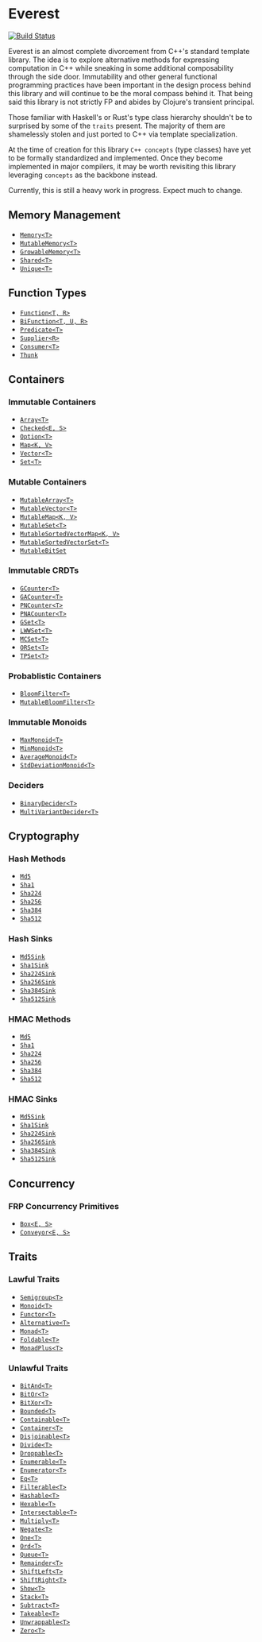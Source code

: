 Everest
=======
[![Build Status](https://travis-ci.org/JosephMoniz/everest.svg?branch=master)](https://travis-ci.org/JosephMoniz/everest)

Everest is an almost complete divorcement from C++'s standard template
library. The idea is to explore alternative methods for expressing
computation in C++ while sneaking in some additional composability through
the side door. Immutability and other general functional programming
practices have been important in the design process behind this library
and will continue to be the moral compass behind it. That being said
this library is not strictly FP and abides by Clojure's transient principal.

Those familiar with Haskell's or Rust's type class hierarchy shouldn't be
to surprised by some of the `traits` present. The majority of them are
shamelessly stolen and just ported to C++ via template specialization.

At the time of creation for this library `C++ concepts` (type classes)
have yet to be formally standardized and implemented. Once they become
implemented in major compilers, it may be worth revisiting this
library leveraging `concepts` as the backbone instead.

Currently, this is still a heavy work in progress. Expect much to change.

Memory Management
-----------------

  + [`Memory<T>`](https://github.com/JosephMoniz/everest/blob/master/src/everest/memory/mutable_memory.h)
  + [`MutableMemory<T>`](https://github.com/JosephMoniz/everest/blob/master/src/everest/memory/mutable_memory.h)
  + [`GrowableMemory<T>`](https://github.com/JosephMoniz/everest/blob/master/src/everest/memory/growable_memory.h)
  + [`Shared<T>`](https://github.com/JosephMoniz/everest/blob/master/src/everest/memory/shared.h)
  + [`Unique<T>`](https://github.com/JosephMoniz/everest/blob/master/src/everest/memory/unique.h)
  
Function Types
--------------

  + [`Function<T, R>`](https://github.com/JosephMoniz/everest/blob/master/src/everest/functions/types.h)
  + [`BiFunction<T, U, R>`](https://github.com/JosephMoniz/everest/blob/master/src/everest/functions/types.h)
  + [`Predicate<T>`](https://github.com/JosephMoniz/everest/blob/master/src/everest/functions/types.h)
  + [`Supplier<R>`](https://github.com/JosephMoniz/everest/blob/master/src/everest/functions/types.h)
  + [`Consumer<T>`](https://github.com/JosephMoniz/everest/blob/master/src/everest/functions/types.h)
  + [`Thunk`](https://github.com/JosephMoniz/everest/blob/master/src/everest/functions/types.h)
  
Containers
----------

### Immutable Containers

  + [`Array<T>`](https://github.com/JosephMoniz/everest/blob/master/src/everest/containers/array.h)
  + [`Checked<E, S>`](https://github.com/JosephMoniz/everest/blob/master/src/everest/containers/checked.h)
  + [`Option<T>`](https://github.com/JosephMoniz/everest/blob/master/src/everest/containers/option.h)
  + [`Map<K, V>`](https://github.com/JosephMoniz/everest/blob/master/src/everest/containers/map.h)
  + [`Vector<T>`](https://github.com/JosephMoniz/everest/blob/master/src/everest/containers/vector.h)
  + [`Set<T>`](https://github.com/JosephMoniz/everest/blob/master/src/everest/containers/set.h)

### Mutable Containers

  + [`MutableArray<T>`](https://github.com/JosephMoniz/everest/blob/master/src/everest/mutable_containers/mutable_array.h)
  + [`MutableVector<T>`](https://github.com/JosephMoniz/everest/blob/master/src/everest/mutable_containers/mutable_vector.h)
  + [`MutableMap<K, V>`](https://github.com/JosephMoniz/everest/blob/master/src/everest/mutable_containers/mutable_map.h)
  + [`MutableSet<T>`](https://github.com/JosephMoniz/everest/blob/master/src/everest/mutable_containers/mutable_set.h)
  + [`MutableSortedVectorMap<K, V>`](https://github.com/JosephMoniz/everest/blob/master/src/everest/mutable_containers/mutable_sorted_vector_map.h)
  + [`MutableSortedVectorSet<T>`](https://github.com/JosephMoniz/everest/blob/master/src/everest/mutable_containers/mutable_sorted_vector_set.h)  
  + [`MutableBitSet`](https://github.com/JosephMoniz/everest/blob/master/src/everest/mutable_containers/mutable_bit_set.h)

### Immutable CRDTs

  + [`GCounter<T>`](https://github.com/JosephMoniz/everest/blob/master/src/everest/crdt/counters/gcounter.h)
  + [`GACounter<T>`](https://github.com/JosephMoniz/everest/blob/master/src/everest/crdt/counters/gacounter.h)
  + [`PNCounter<T>`](https://github.com/JosephMoniz/everest/blob/master/src/everest/crdt/counters/pncounter.h)
  + [`PNACounter<T>`](https://github.com/JosephMoniz/everest/blob/master/src/everest/crdt/counters/pnacounter.h)
  + [`GSet<T>`](https://github.com/JosephMoniz/everest/blob/master/src/everest/crdt/sets/gset.h)
  + [`LWWSet<T>`](https://github.com/JosephMoniz/everest/blob/master/src/everest/crdt/sets/lwwset.h)
  + [`MCSet<T>`](https://github.com/JosephMoniz/everest/blob/master/src/everest/crdt/sets/mcset.h)
  + [`ORSet<T>`](https://github.com/JosephMoniz/everest/blob/master/src/everest/crdt/sets/orset.h)
  + [`TPSet<T>`](https://github.com/JosephMoniz/everest/blob/master/src/everest/crdt/sets/tpset.h)
  
### Probablistic Containers

  + [`BloomFilter<T>`](https://github.com/JosephMoniz/everest/blob/master/src/everest/probablistic/bloom_filter.h)
  + [`MutableBloomFilter<T>`](https://github.com/JosephMoniz/everest/blob/master/src/everest/probablistic/mutable/mutable_bloom_filter.h)
  
### Immutable Monoids

  + [`MaxMonoid<T>`](https://github.com/JosephMoniz/everest/blob/master/src/everest/containers/monoids/max_monoid.h)
  + [`MinMonoid<T>`](https://github.com/JosephMoniz/everest/blob/master/src/everest/containers/monoids/min_monoid.h)
  + [`AverageMonoid<T>`](https://github.com/JosephMoniz/everest/blob/master/src/everest/containers/monoids/average_monoid.h)
  + [`StdDeviationMonoid<T>`](https://github.com/JosephMoniz/everest/blob/master/src/everest/containers/monoids/std_deviation_monoid.h)
  
### Deciders

  + [`BinaryDecider<T>`](https://github.com/JosephMoniz/everest/blob/master/src/everest/deciders/binary_decider.h)
  + [`MultiVariantDecider<T>`](https://github.com/JosephMoniz/everest/blob/master/src/everest/deciders/multi_variant_decider.h)
  
Cryptography
------------

### Hash Methods
  + [`Md5`](https://github.com/JosephMoniz/everest/blob/master/src/everest/crypto/hash/md5.h)
  + [`Sha1`](https://github.com/JosephMoniz/everest/blob/master/src/everest/crypto/hash/sha1.h)
  + [`Sha224`](https://github.com/JosephMoniz/everest/blob/master/src/everest/crypto/hash/sha224.h)
  + [`Sha256`](https://github.com/JosephMoniz/everest/blob/master/src/everest/crypto/hash/sha256.h)
  + [`Sha384`](https://github.com/JosephMoniz/everest/blob/master/src/everest/crypto/hash/sha384.h)
  + [`Sha512`](https://github.com/JosephMoniz/everest/blob/master/src/everest/crypto/hash/sha512.h)
  
### Hash Sinks
  + [`Md5Sink`](https://github.com/JosephMoniz/everest/blob/master/src/everest/crypto/hash/md5/md5_sink.h)
  + [`Sha1Sink`](https://github.com/JosephMoniz/everest/blob/master/src/everest/crypto/hash/sha1/sha1_sink.h)
  + [`Sha224Sink`](https://github.com/JosephMoniz/everest/blob/master/src/everest/crypto/hash/sha224/sha224_sink.h)
  + [`Sha256Sink`](https://github.com/JosephMoniz/everest/blob/master/src/everest/crypto/hash/sha256/sha256_sink.h)
  + [`Sha384Sink`](https://github.com/JosephMoniz/everest/blob/master/src/everest/crypto/hash/sha384/sha384_sink.h)
  + [`Sha512Sink`](https://github.com/JosephMoniz/everest/blob/master/src/everest/crypto/hash/sha512/sha512_sink.h)

### HMAC Methods
  + [`Md5`](https://github.com/JosephMoniz/everest/blob/master/src/everest/crypto/hmac/hmac_md5.h)
  + [`Sha1`](https://github.com/JosephMoniz/everest/blob/master/src/everest/crypto/hmac/hmac_sha1.h)
  + [`Sha224`](https://github.com/JosephMoniz/everest/blob/master/src/everest/crypto/hmac/hmac_sha224.h)
  + [`Sha256`](https://github.com/JosephMoniz/everest/blob/master/src/everest/crypto/hmac/hmac_sha256.h)
  + [`Sha384`](https://github.com/JosephMoniz/everest/blob/master/src/everest/crypto/hmac/hmac_sha384.h)
  + [`Sha512`](https://github.com/JosephMoniz/everest/blob/master/src/everest/crypto/hmac/hmac_sha512.h)
  
### HMAC Sinks
  + [`Md5Sink`](https://github.com/JosephMoniz/everest/blob/master/src/everest/crypto/hmac/md5/hmac_md5_sink.h)
  + [`Sha1Sink`](https://github.com/JosephMoniz/everest/blob/master/src/everest/crypto/hmac/sha1/hmac_sha1_sink.h)
  + [`Sha224Sink`](https://github.com/JosephMoniz/everest/blob/master/src/everest/crypto/hmac/sha224/hmac_sha224_sink.h)
  + [`Sha256Sink`](https://github.com/JosephMoniz/everest/blob/master/src/everest/crypto/hmac/sha256/hmac_sha256_sink.h)
  + [`Sha384Sink`](https://github.com/JosephMoniz/everest/blob/master/src/everest/crypto/hmac/sha384/hmac_sha384_sink.h)
  + [`Sha512Sink`](https://github.com/JosephMoniz/everest/blob/master/src/everest/crypto/hmac/sha512/hmac_sha512_sink.h)

Concurrency
-----------

### FRP Concurrency Primitives

  + [`Box<E, S>`](https://github.com/JosephMoniz/everest/blob/master/src/everest/concurrency/box.h)
  + [`Conveyor<E, S>`](https://github.com/JosephMoniz/everest/blob/master/src/everest/concurrency/conveyor.h)

Traits
------

### Lawful Traits

  + [`Semigroup<T>`](https://github.com/JosephMoniz/everest/blob/master/src/everest/traits/lawful/semigroup.h)
  + [`Monoid<T>`](https://github.com/JosephMoniz/everest/blob/master/src/everest/traits/lawful/monoid.h)
  + [`Functor<T>`](https://github.com/JosephMoniz/everest/blob/master/src/everest/traits/lawful/functor.h)
  + [`Alternative<T>`](https://github.com/JosephMoniz/everest/blob/master/src/everest/traits/lawful/alternative.h)
  + [`Monad<T>`](https://github.com/JosephMoniz/everest/blob/master/src/everest/traits/lawful/monad.h)
  + [`Foldable<T>`](https://github.com/JosephMoniz/everest/blob/master/src/everest/traits/lawful/foldable.h)
  + [`MonadPlus<T>`](https://github.com/JosephMoniz/everest/blob/master/src/everest/traits/lawful/monad_plus.h)

### Unlawful Traits

  + [`BitAnd<T>`](https://github.com/JosephMoniz/everest/blob/master/src/everest/traits/unlawful/bit_and.h)
  + [`BitOr<T>`](https://github.com/JosephMoniz/everest/blob/master/src/everest/traits/unlawful/bit_or.h)
  + [`BitXor<T>`](https://github.com/JosephMoniz/everest/blob/master/src/everest/traits/unlawful/bit_xor.h)
  + [`Bounded<T>`](https://github.com/JosephMoniz/everest/blob/master/src/everest/traits/unlawful/bounded.h)
  + [`Containable<T>`](https://github.com/JosephMoniz/everest/blob/master/src/everest/traits/unlawful/containable.h)
  + [`Container<T>`](https://github.com/JosephMoniz/everest/blob/master/src/everest/traits/unlawful/container.h)
  + [`Disjoinable<T>`](https://github.com/JosephMoniz/everest/blob/master/src/everest/traits/unlawful/disjoinable.h)
  + [`Divide<T>`](https://github.com/JosephMoniz/everest/blob/master/src/everest/traits/unlawful/divide.h)
  + [`Droppable<T>`](https://github.com/JosephMoniz/everest/blob/master/src/everest/traits/unlawful/droppable.h)
  + [`Enumerable<T>`](https://github.com/JosephMoniz/everest/blob/master/src/everest/traits/unlawful/enumerable.h)
  + [`Enumerator<T>`](https://github.com/JosephMoniz/everest/blob/master/src/everest/traits/unlawful/enumerator.h)
  + [`Eq<T>`](https://github.com/JosephMoniz/everest/blob/master/src/everest/traits/unlawful/eq.h)
  + [`Filterable<T>`](https://github.com/JosephMoniz/everest/blob/master/src/everest/traits/unlawful/filterable.h)
  + [`Hashable<T>`](https://github.com/JosephMoniz/everest/blob/master/src/everest/traits/unlawful/hashable.h)
  + [`Hexable<T>`](https://github.com/JosephMoniz/everest/blob/master/src/everest/traits/unlawful/hexable.h)
  + [`Intersectable<T>`](https://github.com/JosephMoniz/everest/blob/master/src/everest/traits/unlawful/intersectable.h)
  + [`Multiply<T>`](https://github.com/JosephMoniz/everest/blob/master/src/everest/traits/unlawful/multiply.h)
  + [`Negate<T>`](https://github.com/JosephMoniz/everest/blob/master/src/everest/traits/unlawful/negate.h)
  + [`One<T>`](https://github.com/JosephMoniz/everest/blob/master/src/everest/traits/unlawful/one.h)
  + [`Ord<T>`](https://github.com/JosephMoniz/everest/blob/master/src/everest/traits/unlawful/ord.h)
  + [`Queue<T>`](https://github.com/JosephMoniz/everest/blob/master/src/everest/traits/unlawful/queue.h)
  + [`Remainder<T>`](https://github.com/JosephMoniz/everest/blob/master/src/everest/traits/unlawful/remainder.h)
  + [`ShiftLeft<T>`](https://github.com/JosephMoniz/everest/blob/master/src/everest/traits/unlawful/shift_left.h)
  + [`ShiftRight<T>`](https://github.com/JosephMoniz/everest/blob/master/src/everest/traits/unlawful/shift_right.h)
  + [`Show<T>`](https://github.com/JosephMoniz/everest/blob/master/src/everest/traits/unlawful/show.h)
  + [`Stack<T>`](https://github.com/JosephMoniz/everest/blob/master/src/everest/traits/unlawful/stack.h)
  + [`Subtract<T>`](https://github.com/JosephMoniz/everest/blob/master/src/everest/traits/unlawful/subtract.h)
  + [`Takeable<T>`](https://github.com/JosephMoniz/everest/blob/master/src/everest/traits/unlawful/takeable.h)
  + [`Unwrappable<T>`](https://github.com/JosephMoniz/everest/blob/master/src/everest/traits/unlawful/unwrappable.h)
  + [`Zero<T>`](https://github.com/JosephMoniz/everest/blob/master/src/everest/traits/unlawful/zero.h)
   